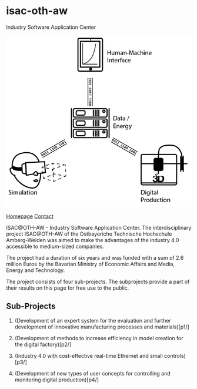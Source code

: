 # isac-oth-aw
Industry Software Application Center

![ISAC@OTH-AW](isac.png)

[Homepage](https://www.isac-oth.de/)
[Contact](mailto:isac-kontakt@oth-aw.de)

ISAC@OTH-AW - Industry Software Application Center. The interdisciplinary project ISAC@OTH-AW of the Ostbayeriche Technische Hochschule Amberg-Weiden was aimed to make the advantages of the industry 4.0 accessible to medium-sized companies.

The project had a duration of six years and was funded with a sum of 2.6 million Euros by the Bavarian Ministry of Economic Affairs and Media, Energy and Technology.

The project consists of four sub-projects. The subprojects provide a part of their results on this page for free use to the public.

## Sub-Projects

1. (Development of an expert system for the evaluation and further development of innovative manufacturing processes and materials)[p1/]

3. (Development of methods to increase efficiency in model creation for the digital factory)[p2/]

3. (Industry 4.0 with cost-effective real-time Ethernet and small controls)[p3/]

4. (Development of new types of user concepts for controlling and monitoring digital production)[p4/]

